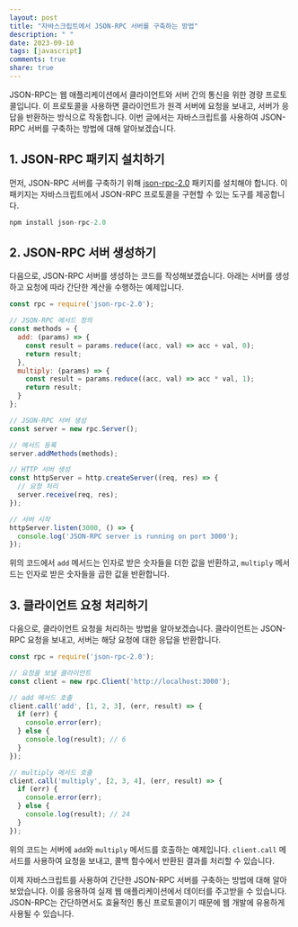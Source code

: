 ```yaml
---
layout: post
title: "자바스크립트에서 JSON-RPC 서버를 구축하는 방법"
description: " "
date: 2023-09-10
tags: [javascript]
comments: true
share: true
---
```


JSON-RPC는 웹 애플리케이션에서 클라이언트와 서버 간의 통신을 위한 경량 프로토콜입니다. 이 프로토콜을 사용하면 클라이언트가 원격 서버에 요청을 보내고, 서버가 응답을 반환하는 방식으로 작동합니다. 이번 글에서는 자바스크립트를 사용하여 JSON-RPC 서버를 구축하는 방법에 대해 알아보겠습니다.

## 1. JSON-RPC 패키지 설치하기

먼저, JSON-RPC 서버를 구축하기 위해 [json-rpc-2.0](https://www.npmjs.com/package/json-rpc-2.0) 패키지를 설치해야 합니다. 이 패키지는 자바스크립트에서 JSON-RPC 프로토콜을 구현할 수 있는 도구를 제공합니다.

```javascript
npm install json-rpc-2.0
```

## 2. JSON-RPC 서버 생성하기

다음으로, JSON-RPC 서버를 생성하는 코드를 작성해보겠습니다. 아래는 서버를 생성하고 요청에 따라 간단한 계산을 수행하는 예제입니다.

```javascript
const rpc = require('json-rpc-2.0');

// JSON-RPC 메서드 정의
const methods = {
  add: (params) => {
    const result = params.reduce((acc, val) => acc + val, 0);
    return result;
  },
  multiply: (params) => {
    const result = params.reduce((acc, val) => acc * val, 1);
    return result;
  }
};

// JSON-RPC 서버 생성
const server = new rpc.Server();

// 메서드 등록
server.addMethods(methods);

// HTTP 서버 생성
const httpServer = http.createServer((req, res) => {
  // 요청 처리
  server.receive(req, res);
});

// 서버 시작
httpServer.listen(3000, () => {
  console.log('JSON-RPC server is running on port 3000');
});
```

위의 코드에서 `add` 메서드는 인자로 받은 숫자들을 더한 값을 반환하고, `multiply` 메서드는 인자로 받은 숫자들을 곱한 값을 반환합니다.

## 3. 클라이언트 요청 처리하기

다음으로, 클라이언트 요청을 처리하는 방법을 알아보겠습니다. 클라이언트는 JSON-RPC 요청을 보내고, 서버는 해당 요청에 대한 응답을 반환합니다.

```javascript
const rpc = require('json-rpc-2.0');

// 요청을 보낼 클라이언트
const client = new rpc.Client('http://localhost:3000');

// add 메서드 호출
client.call('add', [1, 2, 3], (err, result) => {
  if (err) {
    console.error(err);
  } else {
    console.log(result); // 6
  }
});

// multiply 메서드 호출
client.call('multiply', [2, 3, 4], (err, result) => {
  if (err) {
    console.error(err);
  } else {
    console.log(result); // 24
  }
});
```

위의 코드는 서버에 `add`와 `multiply` 메서드를 호출하는 예제입니다. `client.call` 메서드를 사용하여 요청을 보내고, 콜백 함수에서 반환된 결과를 처리할 수 있습니다.

이제 자바스크립트를 사용하여 간단한 JSON-RPC 서버를 구축하는 방법에 대해 알아보았습니다. 이를 응용하여 실제 웹 애플리케이션에서 데이터를 주고받을 수 있습니다. JSON-RPC는 간단하면서도 효율적인 통신 프로토콜이기 때문에 웹 개발에 유용하게 사용될 수 있습니다.